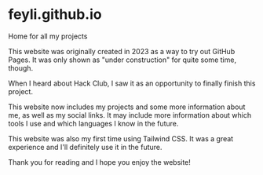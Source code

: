 # feyli.github.io
Home for all my projects

This website was originally created in 2023 as a way to try out GitHub Pages. It was only shown as "under construction" for quite some time, though.

When I heard about Hack Club, I saw it as an opportunity to finally finish this project.

This website now includes my projects and some more information about me, as well as my social links.
It may include more information about which tools I use and which languages I know in the future.

This website was also my first time using Tailwind CSS. It was a great experience and I'll definitely use it in the future.

Thank you for reading and I hope you enjoy the website!
